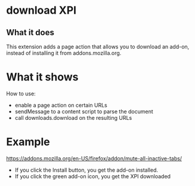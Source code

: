 # download XPI

## What it does

This extension adds a page action that allows you to download an add-on, instead
of installing it from addons.mozilla.org.

# What it shows

How to use:
* enable a page action on certain URLs
* sendMessage to a content script to parse the document
* call downloads.download on the resulting URLs

# Example

https://addons.mozilla.org/en-US/firefox/addon/mute-all-inactive-tabs/

* If you click the Install button, you get the add-on installed.
* If you click the green add-on icon, you get the XPI downloaded
